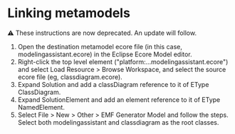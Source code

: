  
# Linking metamodels

:warning: These instructions are now deprecated. An update will follow.
 
1. Open the destination metamodel ecore file (in this case, modelingassistant.ecore) in the Eclipse Ecore Model editor.
1. Right-click the top level element ("platform:...modelingassistant.ecore") and select Load Resource > Browse
Workspace, and select the source ecore file (eg, classdiagram.ecore).
1. Expand Solution and add a classDiagram reference to it of EType ClassDiagram.
1. Expand SolutionElement and add an element reference to it of EType NamedElement.
1. Select File > New > Other > EMF Generator Model and follow the steps. Select both modelingassistant and classdiagram as the root classes.
